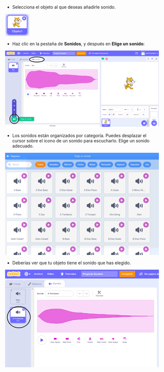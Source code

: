 + Selecciona el objeto al que deseas añadirle sonido.

![objeto](images/sprite-select.png)

+ Haz clic en la pestaña de **Sonidos**, y después en **Elige un sonido**:

![sonidos y eligiendo un sonido destacado](images/import-sound.png)

+ Los sonidos están organizados por categoría. Puedes desplazar el cursor sobre el icono de un sonido para escucharlo. Elige un sonido adecuado.

![menú de sonidos](images/choose-sound.png)

+ Deberías ver que tu objeto tiene el sonido que has elegido.

![nuevo sonido mostrado contra el objeto](images/sound-imported.png)